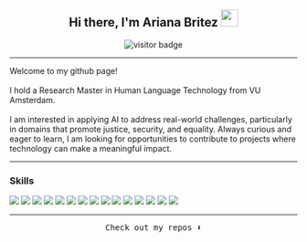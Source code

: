 <h2 align="center"> Hi there, I'm Ariana Britez <img src="https://slackmojis.com/emojis/89730-hello-hi-doggo/download/" width="30"/>  </h2>

<p align="center">
<img src="https://visitor-badge.laobi.icu/badge?page_id=abrtz.abrtz&left_color=purple&right_color=crimson" alt="visitor badge" />
</p>

---

<p>Welcome to my github page!</br></br>
I hold a Research Master in Human Language Technology from VU Amsterdam. </br></br>
I am interested in applying AI to address real-world challenges, particularly in domains that promote justice, security, and equality. Always curious and eager to learn, I am looking for opportunities to contribute to projects where technology can make a meaningful impact.</p>

---

<h3>Skills</h3>
<p>
<img src="https://img.shields.io/badge/python-%233776AB?style=for-the-badge&logo=python&labelColor=black" />
<img src= "https://img.shields.io/badge/conda-%2344A833?style=for-the-badge&logo=anaconda&labelColor=black" />
<img src="https://img.shields.io/badge/jupyter-%23F37626?style=for-the-badge&logo=jupyter&labelColor=black" />
<img src="https://img.shields.io/badge/Google%20Colab-%23F9AB00?style=for-the-badge&logo=Google%20Colab&labelColor=black" />
<img src="https://img.shields.io/badge/Pytorch-%23EE4C2C?style=for-the-badge&logo=Pytorch&labelColor=black" />
<img src="https://img.shields.io/badge/HuggingFace-%23FFD21E?style=for-the-badge&logo=huggingface&labelColor=black" />
<img src="https://img.shields.io/badge/openai-%23412991?style=for-the-badge&logo=openai&labelColor=black"/>
<img src="https://img.shields.io/badge/scikitlearn-%23F7931E?style=for-the-badge&logo=scikitlearn&labelColor=black" />
<img src="https://img.shields.io/badge/spacy-%2309A3D5?style=for-the-badge&logo=spacy&labelColor=black" />
<img src="https://img.shields.io/badge/pandas-%23150458?style=for-the-badge&logo=pandas&labelColor=black" />
<img src="https://img.shields.io/badge/polars-%230075FF?style=for-the-badge&logo=polars&labelColor=black" />
<img src="https://img.shields.io/badge/numpy-%23013243?style=for-the-badge&logo=numpy&labelColor=black" />
<img src="https://img.shields.io/badge/tqdm-%23FFC107?style=for-the-badge&logo=TQDM&labelColor=black" />
<img src="https://img.shields.io/badge/git-%23F05032?style=for-the-badge&logo=git&labelColor=black" />
<img src="https://img.shields.io/badge/github-%23181717?style=for-the-badge&logo=GitHub&labelColor=black" />
</p>

---

<p align="center"><samp>
Check out my repos ⬇️ </samp>
</p>


<!--
**abrtz/abrtz** is a ✨ _special_ ✨ repository because its `README.md` (this file) appears on your GitHub profile.

Here are some ideas to get you started:

- 🔭 I’m currently working on ...
- 🌱 I’m currently learning ...
- 👯 I’m looking to collaborate on ...
- 🤔 I’m looking for help with ...
- 💬 Ask me about ...
- 📫 How to reach me: ...
- 😄 Pronouns: ...
- ⚡ Fun fact: ...
-->